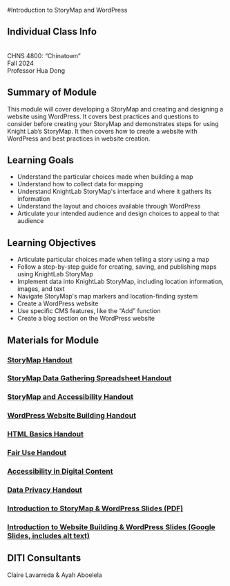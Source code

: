 #Introduction to StoryMap and WordPress

## Individual Class Info
<br>
CHNS 4800: “Chinatown”
<br>
Fall 2024<br>
Professor Hua Dong

## Summary of Module
This module will cover developing a StoryMap and creating and designing a website using WordPress. It covers best practices and questions to consider before creating your StoryMap and demonstrates steps for using Knight Lab’s StoryMap. It then covers how to create a website with WordPress and best practices in website creation.

## Learning Goals
- Understand the particular choices made when building a map
- Understand how to collect data for mapping
- Understand KnightLab StoryMap's interface and where it gathers its information
- Understand the layout and choices available through WordPress
- Articulate your intended audience and design choices to appeal to that audience

## Learning Objectives
- Articulate particular choices made when telling a story using a map
- Follow a step-by-step guide for creating, saving, and publishing maps using KnightLab StoryMap
- Implement data into KnightLab StoryMap, including location information, images, and text
- Navigate StoryMap's map markers and location-finding system
- Create a WordPress website
- Use specific CMS features, like the “Add” function
- Create a blog section on the WordPress website

## Materials for Module

### [StoryMap Handout](https://docs.google.com/document/d/17ZGYk_3u0vkzC3TBmEoStEZkEpA8RgbKiemRI2XlBbU/edit?usp=sharing)
### [StoryMap Data Gathering Spreadsheet Handout](https://docs.google.com/document/d/1OISI8oDo90YMOiLeAeq0wVaWksoBBiLig_XVHC2JThU/edit?usp=sharing)
### [StoryMap and Accessibility Handout](https://docs.google.com/document/d/14Go6V1CFWoLGI3Nevbba8Led45fYclnA4B6ZjiMevD8/edit?usp=sharing)
### [WordPress Website Building Handout](https://github.com/NULabNortheastern/digitalassignmentshowcase/blob/main/handouts/website-building/Handout-WordPress.pdf)
### [HTML Basics Handout](https://github.com/NULabNortheastern/digitalassignmentshowcase/blob/main/handouts/website-building/Handout-HTML_Introduction.pdf)
### [Fair Use Handout](https://github.com/NULabNortheastern/digitalassignmentshowcase/blob/main/handouts/general/Copyright-Fair-Use.pdf)
### [Accessibility in Digital Content](https://docs.google.com/document/d/1XAVk4nWyMzH2dEcxUuCb60kAogkYmLZ3nD0WiE0wFdo/edit?usp=sharing)
### [Data Privacy Handout](https://docs.google.com/document/d/1jeJUWeRzk4P9e7kNMehdyXmBn8Fdssj-AtKBV0xITN8/edit?usp=sharing)


### [Introduction to StoryMap & WordPress Slides (PDF)](https://github.com/NULabNortheastern/digitalassignmentshowcase/blob/4de93e376ae98b9b8f39d08fd596c827c7d00a65/multi-domain-modules/fa24-dong-CHNS4800-storymap-wordpress/FA24-Hua-Dong-StoryMap%26WordPress.pdf)
### [Introduction to Website Building & WordPress Slides (Google Slides, includes alt text)](https://docs.google.com/presentation/d/1G7eAFb9ohYGhFjMagAsyrY1OebWVSvhZ1HL5MA9TLVw/edit?usp=sharing)


## DITI Consultants
Claire Lavarreda & Ayah Aboelela
